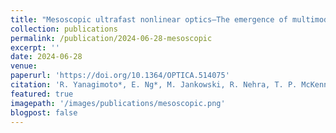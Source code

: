 ```yaml
---
title: "Mesoscopic ultrafast nonlinear optics—The emergence of multimode quantum non-Gaussian physics"
collection: publications
permalink: /publication/2024-06-28-mesoscopic
excerpt: ''
date: 2024-06-28
venue: 
paperurl: 'https://doi.org/10.1364/OPTICA.514075'
citation: 'R. Yanagimoto*, E. Ng*, M. Jankowski, R. Nehra, T. P. McKenna, T. Onodera, L. G. Wright, R. Hamerly, A. Marandi, M. M. Fejer, H. Mabuchi, Optica <b>11</b>, 896 (2024).'
featured: true
imagepath: '/images/publications/mesoscopic.png'
blogpost: false
---
```

